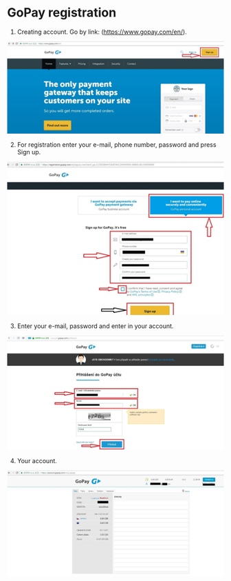 # GoPay registration

1. Creating account. Go by link: (https://www.gopay.com/en/).

![image001](https://raw.githubusercontent.com/bNesisDeveloper/bNesis/master/Docs/Services/GoPay/image001.jpg)

2. For registration enter your e-mail, phone number, password and press Sign up.

![image002](https://raw.githubusercontent.com/bNesisDeveloper/bNesis/master/Docs/Services/GoPay/image002.jpg)

3. Enter your e-mail, password and enter in your account.

![image003](https://raw.githubusercontent.com/bNesisDeveloper/bNesis/master/Docs/Services/GoPay/image003.jpg)

4. Your account.

![image004](https://raw.githubusercontent.com/bNesisDeveloper/bNesis/master/Docs/Services/GoPay/image004.jpg)